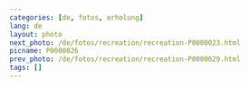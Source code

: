 ```yaml
---
categories: [de, fotos, erholung]
lang: de
layout: photo
next_photo: /de/fotos/recreation/recreation-P0000023.html
picname: P0000026
prev_photo: /de/fotos/recreation/recreation-P0000029.html
tags: []
---
```

